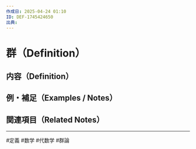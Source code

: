 ```yaml
---
作成日: 2025-04-24 01:10
ID: DEF-1745424650
出典:
---
```


# 群（Definition）

## 内容（Definition）



## 例・補足（Examples / Notes）



## 関連項目（Related Notes）



---
#定義 #数学 #代数学 #群論 